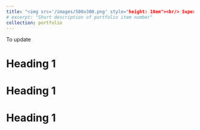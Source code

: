 ```yaml
---
title: "<img src='/images/500x300.png' style="height: 10em"><br/> Supercritical laminar flame"
# excerpt: "Short description of portfolio item number"
collection: portfolio
---
```


To update

Heading 1
======

Heading 1
======


Heading 1
======
